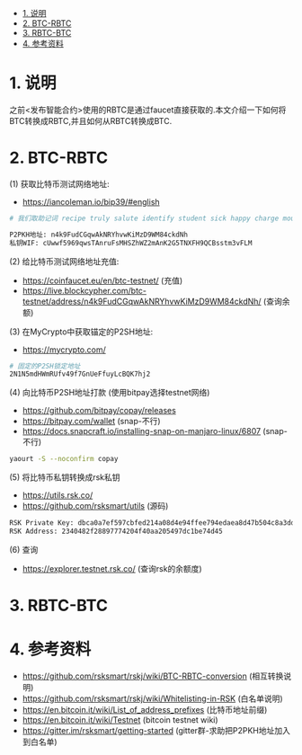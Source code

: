 

<!-- TOC -->

- [1. 说明](#1-说明)
- [2. BTC-RBTC](#2-btc-rbtc)
- [3. RBTC-BTC](#3-rbtc-btc)
- [4. 参考资料](#4-参考资料)

<!-- /TOC -->

<a id="markdown-1-说明" name="1-说明"></a>
# 1. 说明

之前<发布智能合约>使用的RBTC是通过faucet直接获取的.本文介绍一下如何将BTC转换成RBTC,并且如何从RBTC转换成BTC.

<a id="markdown-2-btc-rbtc" name="2-btc-rbtc"></a>
# 2. BTC-RBTC

(1) 获取比特币测试网络地址:

* https://iancoleman.io/bip39/#english

```bash
# 我们取助记词 recipe truly salute identify student sick happy charge mouse ranch exotic panic 的 m/44'/1'/0'/0/0

P2PKH地址: n4k9FudCGqwAkNRYhvwKiMzD9WM84ckdNh
私钥WIF: cUwwf5969qwsTAnruFsMHSZhWZ2mAnK2G5TNXFH9QCBsstm3vFLM
```

(2) 给比特币测试网络地址充值:

* https://coinfaucet.eu/en/btc-testnet/ (充值)
* https://live.blockcypher.com/btc-testnet/address/n4k9FudCGqwAkNRYhvwKiMzD9WM84ckdNh/ (查询余额)


(3) 在MyCrypto中获取锚定的P2SH地址:

* https://mycrypto.com/

```bash
# 固定的P2SH锁定地址
2N1N5mdHWmRUfv49f7GnUeFfuyLcBQK7hj2
```

(4) 向比特币P2SH地址打款 (使用bitpay选择testnet网络)

* https://github.com/bitpay/copay/releases
* https://bitpay.com/wallet (snap-不行)
* https://docs.snapcraft.io/installing-snap-on-manjaro-linux/6807 (snap-不行)

```bash
yaourt -S --noconfirm copay
```

(5) 将比特币私钥转换成rsk私钥

* https://utils.rsk.co/
* https://github.com/rsksmart/utils (源码)

```bash
RSK Private Key: dbca0a7ef597cbfed214a08d4e94ffee794edaea8d47b504c8a3dd521785d067
RSK Address: 2340482f28897774204f40aa205497dc1be74d45
```

(6) 查询

* https://explorer.testnet.rsk.co/ (查询rsk的余额度)


<a id="markdown-3-rbtc-btc" name="3-rbtc-btc"></a>
# 3. RBTC-BTC


<a id="markdown-4-参考资料" name="4-参考资料"></a>
# 4. 参考资料

* https://github.com/rsksmart/rskj/wiki/BTC-RBTC-conversion (相互转换说明)
* https://github.com/rsksmart/rskj/wiki/Whitelisting-in-RSK (白名单说明)
* https://en.bitcoin.it/wiki/List_of_address_prefixes (比特币地址前缀)
* https://en.bitcoin.it/wiki/Testnet (bitcoin testnet wiki)
* https://gitter.im/rsksmart/getting-started (gitter群-求助把P2PKH地址加入到白名单)
